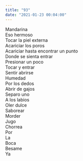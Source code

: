 ```yaml
---
title: "93"
date: "2021-01-23 00:04:00"
---
```


Mandarina\
Eso hermoso\
Tocar la piel externa\
Acariciar los poros\
Acariciar hasta encontrar un punto\
Donde se sienta entrar\
Presionar un poco\
Tocar y entrar\
Sentir abrirse\
Humedad\
Por los dedos\
Abrir de gajos\
Separo uno\
A los labios\
Oler dulce\
Saborear\
Morder\
Jugo\
Chorrea\
Por\
La\
Boca\
Besame\
Ya